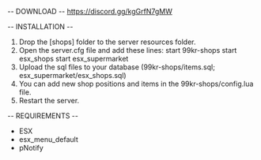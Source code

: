 -- DOWNLOAD --
https://discord.gg/kgGrfN7gMW

-- INSTALLATION -- 

1. Drop the [shops] folder to the server resources folder.
2. Open the server.cfg file and add these lines:
	start 99kr-shops
	start esx_shops
	start esx_supermarket
3. Upload the sql files to your database (99kr-shops/items.sql; esx_supermarket/esx_shops.sql)
4. You can add new shop positions and items in the 99kr-shops/config.lua file. 
5. Restart the server.

-- REQUIREMENTS --

- ESX
- esx_menu_default
- pNotify


